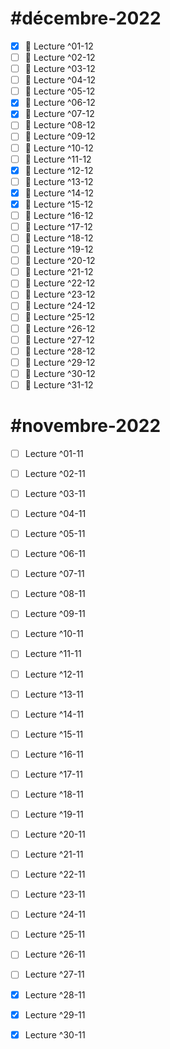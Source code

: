 # #décembre-2022
- [x] 📖 Lecture ^01-12
- [ ] 📖 Lecture ^02-12
- [ ] 📖 Lecture ^03-12
- [ ] 📖 Lecture ^04-12
- [ ] 📖 Lecture ^05-12
- [x] 📖 Lecture ^06-12
- [x] 📖 Lecture ^07-12
- [ ] 📖 Lecture ^08-12
- [ ] 📖 Lecture ^09-12
- [ ] 📖 Lecture ^10-12
- [ ] 📖 Lecture ^11-12
- [x] 📖 Lecture ^12-12
- [ ] 📖 Lecture ^13-12
- [x] 📖 Lecture ^14-12
- [x] 📖 Lecture ^15-12
- [ ] 📖 Lecture ^16-12
- [ ] 📖 Lecture ^17-12
- [ ] 📖 Lecture ^18-12
- [ ] 📖 Lecture ^19-12
- [ ] 📖 Lecture ^20-12
- [ ] 📖 Lecture ^21-12
- [ ] 📖 Lecture ^22-12
- [ ] 📖 Lecture ^23-12
- [ ] 📖 Lecture ^24-12
- [ ] 📖 Lecture ^25-12
- [ ] 📖 Lecture ^26-12
- [ ] 📖 Lecture ^27-12
- [ ] 📖 Lecture ^28-12
- [ ] 📖 Lecture ^29-12
- [ ] 📖 Lecture ^30-12
- [ ] 📖 Lecture ^31-12

# #novembre-2022
- [ ] Lecture ^01-11
- [ ] Lecture ^02-11
- [ ] Lecture ^03-11
- [ ] Lecture ^04-11
- [ ] Lecture ^05-11
- [ ] Lecture ^06-11
- [ ] Lecture ^07-11
- [ ] Lecture ^08-11
- [ ] Lecture ^09-11
- [ ] Lecture ^10-11
- [ ] Lecture ^11-11
- [ ] Lecture ^12-11
- [ ] Lecture ^13-11
- [ ] Lecture ^14-11
- [ ] Lecture ^15-11
- [ ] Lecture ^16-11
- [ ] Lecture ^17-11
- [ ] Lecture ^18-11
- [ ] Lecture ^19-11
- [ ] Lecture ^20-11
- [ ] Lecture ^21-11
- [ ] Lecture ^22-11
- [ ] Lecture ^23-11
- [ ] Lecture ^24-11
- [ ] Lecture ^25-11
- [ ] Lecture ^26-11
- [ ] Lecture ^27-11
- [x] Lecture ^28-11
- [x] Lecture ^29-11
- [x] Lecture ^30-11

